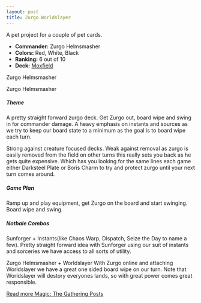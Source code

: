 ```yaml
---
layout: post
title: Zurgo Worldslayer
---
```


A pet project for a couple of pet cards.

- **Commander:** <auto-card>Zurgo Helmsmasher</auto-card>
- **Colors:** Red, White, Black 
- **Ranking:** 6 out of 10
- **Deck:** [Moxfield](https://www.moxfield.com/decks/VT6uvkhdRE2lcuGyluU39Q)

<auto-card-image>Zurgo Helmsmasher</auto-card-image>

<div class="row">
  <div class="col-md-4"></div>
  <div class="col-md-4" style="max-width: 400px; width: 100%; height: auto;">
    <auto-card-image>Zurgo Helmsmasher</auto-card-image>
  </div>
  <div class="col-md-4"></div>
</div>

##### Theme
A pretty straight forward zurgo deck. Get Zurgo out, board wipe and swing in for commander damage. A heavy emphasis on instants and sources as we try to keep our board state to a minimum as the goal is to board wipe each turn.

Strong against creature focused decks. Weak against removal as zurgo is easily removed from the field on other turns this really sets you back as he gets quite expensive. Which has you looking for the same lines each game either Darksteel Plate or Boris Charm to try and protect zurgo until your next turn comes around.

##### Game Plan
Ramp up and play equipment, get Zurgo on the board and start swinging. Board wipe and swing.

##### Notbale Combos
<auto-card>Sunforger</auto-card> + Instants(like <auto-card>Chaos Warp</auto-card>, <auto-card>Dispatch</auto-card>, <auto-card>Seize the Day</auto-card> to name a few).
Pretty straight forward idea with Sunforger using our suit of instants and sorceries we have access to all sorts of utility.

<auto-card>Zurgo Helmsmasher</auto-card> + <auto-card>Worldslayer</auto-card>
With Zurgo online and attaching Worldslayer we have a great one sided board wipe on our turn. Note that Worldslayer will destory everyones lands, so with great power comes great responsible.

[Read more Magic: The Gathering Posts](https://tactictalisman.github.io/magic/)
